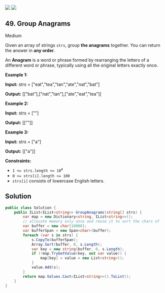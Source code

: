 [![](https://img.shields.io/github/stars/LeetCode-in-Net/LeetCode-in-Net?label=Stars&style=flat-square)](https://github.com/LeetCode-in-Net/LeetCode-in-Net)
[![](https://img.shields.io/github/forks/LeetCode-in-Net/LeetCode-in-Net?label=Fork%20me%20on%20GitHub%20&style=flat-square)](https://github.com/LeetCode-in-Net/LeetCode-in-Net/fork)

## 49\. Group Anagrams

Medium

Given an array of strings `strs`, group **the anagrams** together. You can return the answer in **any order**.

An **Anagram** is a word or phrase formed by rearranging the letters of a different word or phrase, typically using all the original letters exactly once.

**Example 1:**

**Input:** strs = ["eat","tea","tan","ate","nat","bat"]

**Output:** [["bat"],["nat","tan"],["ate","eat","tea"]] 

**Example 2:**

**Input:** strs = [""]

**Output:** [[""]] 

**Example 3:**

**Input:** strs = ["a"]

**Output:** [["a"]] 

**Constraints:**

*   <code>1 <= strs.length <= 10<sup>4</sup></code>
*   `0 <= strs[i].length <= 100`
*   `strs[i]` consists of lowercase English letters.

## Solution

```csharp
public class Solution {
    public IList<IList<string>> GroupAnagrams(string[] strs) {
        var map = new Dictionary<string, IList<string>>();
        // allocate memory only once and reuse it to sort the chars of each s in strs.
        var buffer = new char[10000];
        var bufferSpan = new Span<char>(buffer);
        foreach (var s in strs) {
            s.CopyTo(bufferSpan);
            Array.Sort(buffer, 0, s.Length);
            var key = new string(buffer, 0, s.Length);
            if (!map.TryGetValue(key, out var value)) {
                map[key] = value = new List<string>();
            }
            value.Add(s);
        }
        return map.Values.Cast<IList<string>>().ToList();
    }
}
```